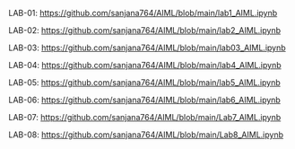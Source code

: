 LAB-01:
https://github.com/sanjana764/AIML/blob/main/lab1_AIML.ipynb

LAB-02:
https://github.com/sanjana764/AIML/blob/main/lab2_AIML.ipynb

LAB-03:
https://github.com/sanjana764/AIML/blob/main/lab03_AIML.ipynb

LAB-04:
https://github.com/sanjana764/AIML/blob/main/lab4_AIML.ipynb

LAB-05:
https://github.com/sanjana764/AIML/blob/main/lab5_AIML.ipynb

LAB-06:
https://github.com/sanjana764/AIML/blob/main/lab6_AIML.ipynb

LAB-07:
https://github.com/sanjana764/AIML/blob/main/Lab7_AIML.ipynb

LAB-08:
https://github.com/sanjana764/AIML/blob/main/Lab8_AIML.ipynb

